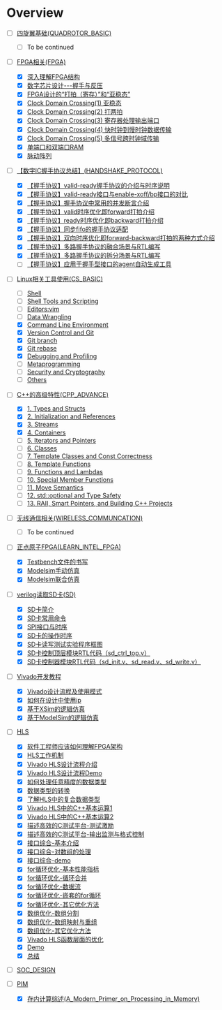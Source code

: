 # Overview
- [ ] [四旋翼基础(QUADROTOR_BASIC)](quadrotor_basic/index.md)
    * [ ] To be continued
- [ ] [FPGA相关(FPGA)](fpga/index.md)
    * [x] [深入理解FPGA结构](fpga/something_about_fpga.md)
    * [x] [数字芯片设计---握手与反压](fpga/handshake.md)
    * [x] [FPGA设计的“打拍（寄存）”和“亚稳态”](fpga/pipelining.md)
    * [x] [Clock Domain Crossing(1) 亚稳态](fpga/cdc1.md)
    * [x] [Clock Domain Crossing(2) 打两拍](fpga/cdc2.md)
    * [x] [Clock Domain Crossing(3) 寄存器处理输出端口](fpga/cdc3.md)
    * [x] [Clock Domain Crossing(4) 快时钟到慢时钟数据传输](fpga/cdc4.md)
    * [x] [Clock Domain Crossing(5) 多信号跨时钟域传输](fpga/cdc5.md)
    * [x] [单端口和双端口RAM](fpga/ram.md)
    * [x] [脉动阵列](fpga/pe.md)
- [ ] [【数字IC握手协议总结】(HANDSHAKE_PROTOCOL)](fpga/index.md)
    * [x] [【握手协议】valid-ready握手协议的介绍与时序说明](handshake_protocol/h1.md)
    * [x] [【握手协议】valid-ready接口与enable-xoff/bp接口的对比](handshake_protocol/h2.md)
    * [x] [【握手协议】握手协议中常用的并发断言介绍](handshake_protocol/h3.md)
    * [x] [【握手协议】valid时序优化即forward打拍介绍](handshake_protocol/h4.md)
    * [x] [【握手协议】ready时序优化即backward打拍介绍](handshake_protocol/h5.md)
    * [x] [【握手协议】同步fifo的握手协议适配](handshake_protocol/h6.md)
    * [x] [【握手协议】双向时序优化即forward-backward打拍的两种方式介绍](handshake_protocol/h7.md)
    * [x] [【握手协议】多路握手协议的融合场景与RTL编写](handshake_protocol/h8.md)
    * [x] [【握手协议】多路握手协议的拆分场景与RTL编写](handshake_protocol/h9.md)
    * [ ] [【握手协议】应用于握手型接口的agent自动生成工具](handshake_protocol/h10.md)
- [ ] [Linux相关工具使用(CS_BASIC)](cs_basic/index.md)
    * [ ] [Shell](cs_basic/shell.md)
    * [ ] [Shell Tools and Scripting](cs_basic/Shell_Tools_and_Scripting.md)
    * [ ] [Editors:vim](cs_basic/Editors_vim.md)
    * [ ] [Data Wrangling](cs_basic/Data_Wrangling.md)
    * [x] [Command Line Environment](cs_basic/Command-line-Environment.md)
    * [x] [Version Control and Git](cs_basic/Version_Control.md)
    * [x] [Git branch](cs_basic/git_branch.md)
    * [x] [Git rebase](cs_basic/git_rebase.md)
    * [x] [Debugging and Profiling](cs_basic/Debugging_and_Profiling.md)
    * [ ] [Metaprogramming](cs_basic/Metaprogramming.md)
    * [ ] [Security and Cryptography](cs_basic/Security_and_Cryptography.md)
    * [ ] [Others](cs_basic/Others.md)
- [ ] [C++的高级特性(CPP_ADVANCE)](cpp_advance/index.md)
    * [x] [1. Types and Structs](cpp_advance/Types_and_Structs.md)
    * [x] [2. Initialization and References](cpp_advance/Initialization_and_References.md)
    * [x] [3. Streams](cpp_advance/Streams.md)
    * [x] [4. Containers](cpp_advance/Containers.md)
    * [ ] [5. Iterators and Pointers](cpp_advance/Iterators_and_Pointers.md)
    * [ ] [6. Classes](cpp_advance/Classes.md)
    * [ ] [7. Template Classes and Const Correctness](cpp_advance/Template_Classes_and_Const_Correctness.md)
    * [ ] [8. Template Functions](cpp_advance/Template_Functions.md)
    * [ ] [9. Functions and Lambdas](cpp_advance/Functions_and_Lambdas.md)
    * [ ] [10. Special Member Functions](cpp_advance/Special_Member_Functions.md)
    * [ ] [11. Move Semantics](cpp_advance/Move_Semantics.md)
    * [ ] [12. std::optional and Type Safety](cpp_advance/Optional_and_Type_Safety.md)
    * [ ] [13. RAII, Smart Pointers, and Building C++ Projects](cpp_advance/RAll_Smart_Pointers_and_Building_Cpp_Projects.md)
- [ ] [无线通信相关(WIRELESS_COMMUNCATION)](wireless_communication/index.md)
    * [ ] To be continued
- [ ] [正点原子FPGA(LEARN_INTEL_FPGA)](learn_intel_fpga/index.md)
    * [x] [Testbench文件的书写](learn_intel_fpga/testbench.md)
    * [x] [Modelsim手动仿真](learn_intel_fpga/modelsim1.md)
    * [x] [Modelsim联合仿真](learn_intel_fpga/modelsim2.md)

- [ ] [verilog读取SD卡(SD)](fpga_sd_card_reader/index.md)
    * [x] [SD卡简介](fpga_sd_card_reader/sd1.md)
    * [x] [SD卡常用命令](fpga_sd_card_reader/sd2.md)
    * [x] [SPI接口与时序](fpga_sd_card_reader/sd3.md)
    * [x] [SD卡的操作时序](fpga_sd_card_reader/sd4.md)
    * [x] [SD卡读写测试实验程序框图](fpga_sd_card_reader/sd5.md)
    * [x] [SD卡控制顶层模块RTL代码（sd_ctrl_top.v）](fpga_sd_card_reader/sd6.md)
    * [x] [SD卡控制器模块RTL代码（sd_init.v、sd_read.v、sd_write.v）](fpga_sd_card_reader/sd7.md)

- [ ] [Vivado开发教程](vivado/index.md)
    * [x] [Vivado设计流程及使用模式](vivado/vivado1.md)
    * [x] [如何在设计中使用ip](vivado/vivado2.md)
    * [x] [基于XSim的逻辑仿真](vivado/vivado3.md)
    * [x] [基于ModelSim的逻辑仿真](vivado/vivado4.md)

- [ ] [HLS](hls/index.md)
    * [x] [软件工程师应该如何理解FPGA架构](hls/hls1.md)
    * [x] [HLS工作机制](hls/hls2.md)
    * [x] [Vivado HLS设计流程介绍](hls/hls3.md)
    * [x] [Vivado HLS设计流程Demo](hls/hls4.md)
    * [x] [如何处理任意精度的数据类型](hls/hls5.md)
    * [x] [数据类型的转换](hls/hls6.md)
    * [x] [了解HLS中的复合数据类型](hls/hls7.md)
    * [x] [Vivado HLS中的C++基本运算1](hls/hls8.md)
    * [x] [Vivado HLS中的C++基本运算2](hls/hls9.md)
    * [x] [描述高效的C测试平台-测试激励](hls/hls10.md)
    * [x] [描述高效的C测试平台-输出监测与格式控制](hls/hls11.md)
    * [x] [接口综合-基本介绍](hls/hls12.md)
    * [x] [接口综合-对数组的处理](hls/hls13.md)
    * [x] [接口综合-demo](hls/hls14.md)
    * [x] [for循环优化-基本性能指标](hls/hls15.md)
    * [x] [for循环优化-循环合并](hls/hls16.md)
    * [x] [for循环优化-数据流](hls/hls17.md)
    * [x] [for循环优化-嵌套的for循环](hls/hls18.md)
    * [x] [for循环优化-其它优化方法](hls/hls19.md)
    * [x] [数组优化-数组分割](hls/hls20.md)
    * [x] [数组优化-数组映射与重组](hls/hls21.md)
    * [x] [数组优化-其它优化方法](hls/hls22.md)
    * [x] [Vivado HLS函数层面的优化](hls/hls23.md)
    * [x] [Demo](hls/hls24.md)
    * [x] [总结](hls/hls25.md)

- [ ] [SOC_DESIGN](soc_design/index.md)

- [ ] [PIM](processing_in_memory/index.md)
    * [x] [存内计算综述(A_Modern_Primer_on_Processing_in_Memory)](processing_in_memory/A_Modern_Primer_on_Processing_in_Memory.md)